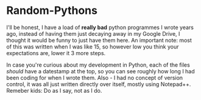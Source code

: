 # Random-Pythons
I'll be honest, I have a load of **really bad** python programmes I wrote years ago, instead of having them just decaying away in my Google Drive, I thought it would be funny to just have them here. An important note: most of this was written when I was like 15, so however low you think your expectations are, lower it 3 more steps. 

In case you're curious about my development in Python, each of the files *should* have a datestamp at the top, so you can see roughly how long I had been coding for when I wrote them. Also - I had no concept of version control, it was all just written directly over itself, mostly using Notepad++. Remeber  kids: Do as I say, not as I do.